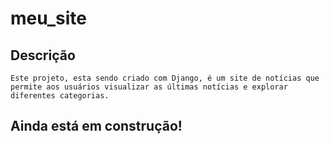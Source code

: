 # meu_site

## Descrição
    Este projeto, esta sendo criado com Django, é um site de notícias que permite aos usuários visualizar as últimas notícias e explorar diferentes categorias.


## Ainda está em construção!
